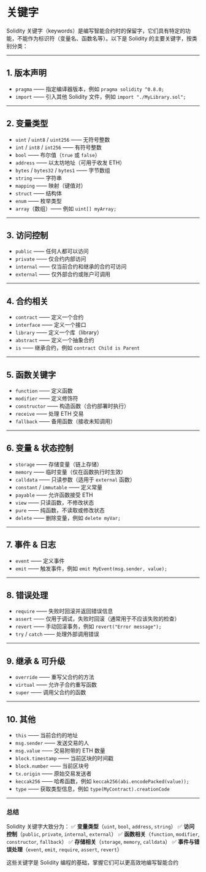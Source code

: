 # 关键字

Solidity 关键字（keywords）是编写智能合约时的保留字，它们具有特定的功能，不能作为标识符（变量名、函数名等）。以下是 Solidity 的主要关键字，按类别分类：

------

## **1. 版本声明**

- `pragma` —— 指定编译器版本，例如 `pragma solidity ^0.8.0;`
- `import` —— 引入其他 Solidity 文件，例如 `import "./MyLibrary.sol";`

------

## **2. 变量类型**

- `uint` / `uint8` / `uint256` —— 无符号整数
- `int` / `int8` / `int256` —— 有符号整数
- `bool` —— 布尔值（`true` 或 `false`）
- `address` —— 以太坊地址（可用于收发 ETH）
- `bytes` / `bytes32` / `bytes1` —— 字节数组
- `string` —— 字符串
- `mapping` —— 映射（键值对）
- `struct` —— 结构体
- `enum` —— 枚举类型
- `array`（数组）—— 例如 `uint[] myArray;`

------

## **3. 访问控制**

- `public` —— 任何人都可以访问
- `private` —— 仅合约内部访问
- `internal` —— 仅当前合约和继承的合约可访问
- `external` —— 仅外部合约或账户可调用

------

## **4. 合约相关**

- `contract` —— 定义一个合约
- `interface` —— 定义一个接口
- `library` —— 定义一个库（library）
- `abstract` —— 定义一个抽象合约
- `is` —— 继承合约，例如 `contract Child is Parent`

------

## **5. 函数关键字**

- `function` —— 定义函数
- `modifier` —— 定义修饰符
- `constructor` —— 构造函数（合约部署时执行）
- `receive` —— 处理 ETH 交易
- `fallback` —— 备用函数（接收未知调用）

------

## **6. 变量 & 状态控制**

- `storage` —— 存储变量（链上存储）
- `memory` —— 临时变量（仅在函数执行时生效）
- `calldata` —— 只读参数（适用于 `external` 函数）
- `constant` / `immutable` —— 定义常量
- `payable` —— 允许函数接受 ETH
- `view` —— 只读函数，不修改状态
- `pure` —— 纯函数，不读取或修改状态
- `delete` —— 删除变量，例如 `delete myVar;`

------

## **7. 事件 & 日志**

- `event` —— 定义事件
- `emit` —— 触发事件，例如 `emit MyEvent(msg.sender, value);`

------

## **8. 错误处理**

- `require` —— 失败时回滚并返回错误信息
- `assert` —— 仅用于调试，失败时回滚（通常用于不应该失败的检查）
- `revert` —— 手动回滚事务，例如 `revert("Error message");`
- `try` / `catch` —— 处理外部调用错误

------

## **9. 继承 & 可升级**

- `override` —— 重写父合约的方法
- `virtual` —— 允许子合约重写函数
- `super` —— 调用父合约的函数

------

## **10. 其他**

- `this` —— 当前合约的地址
- `msg.sender` —— 发送交易的人
- `msg.value` —— 交易附带的 ETH 数量
- `block.timestamp` —— 当前区块的时间戳
- `block.number` —— 当前区块号
- `tx.origin` —— 原始交易发送者
- `keccak256` —— 哈希函数，例如 `keccak256(abi.encodePacked(value));`
- `type` —— 获取类型信息，例如 `type(MyContract).creationCode`

------

### **总结**

Solidity 关键字大致分为： ✅ **变量类型**（`uint`, `bool`, `address`, `string`）
 ✅ **访问控制**（`public`, `private`, `internal`, `external`）
 ✅ **函数相关**（`function`, `modifier`, `constructor`, `fallback`）
 ✅ **存储相关**（`storage`, `memory`, `calldata`）
 ✅ **事件与错误处理**（`event`, `emit`, `require`, `assert`, `revert`）

这些关键字是 Solidity 编程的基础，掌握它们可以更高效地编写智能合约 